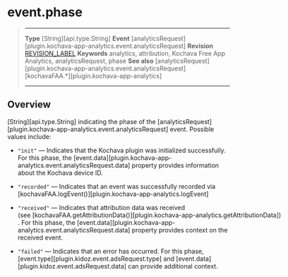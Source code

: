 # event.phase

> --------------------- ------------------------------------------------------------------------------------------
> __Type__              [String][api.type.String]
> __Event__             [analyticsRequest][plugin.kochava-app-analytics.event.analyticsRequest]
> __Revision__          [REVISION_LABEL](REVISION_URL)
> __Keywords__          analytics, attribution, Kochava Free App Analytics, analyticsRequest, phase
> __See also__			[analyticsRequest][plugin.kochava-app-analytics.event.analyticsRequest]
>						[kochavaFAA.*][plugin.kochava-app-analytics]
> --------------------- ------------------------------------------------------------------------------------------

## Overview

[String][api.type.String] indicating the phase of the [analyticsRequest][plugin.kochava-app-analytics.event.analyticsRequest] event. Possible values include:

* `"init"` &mdash; Indicates that the Kochava plugin was initialized successfully. For this phase, the [event.data][plugin.kochava-app-analytics.event.analyticsRequest.data] property provides information about the Kochava device&nbsp;ID.

* `"recorded"` &mdash; Indicates that an event was successfully recorded via [kochavaFAA.logEvent()][plugin.kochava-app-analytics.logEvent]

* `"received"` &mdash; Indicates that attribution data was received <nobr>(see [kochavaFAA.getAttributionData()][plugin.kochava-app-analytics.getAttributionData])</nobr>. For this phase, the [event.data][plugin.kochava-app-analytics.event.analyticsRequest.data] property provides context on the received event.

* `"failed"` &mdash; Indicates that an error has occurred. For this phase, [event.type][plugin.kidoz.event.adsRequest.type] and [event.data][plugin.kidoz.event.adsRequest.data] can provide additional context.
